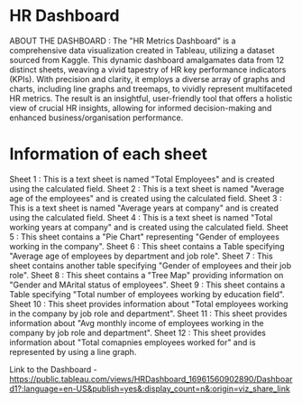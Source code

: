 # HR Dashboard #

ABOUT THE DASHBOARD :
The "HR Metrics Dashboard" is a comprehensive data visualization created in Tableau, utilizing a dataset sourced from Kaggle. This dynamic dashboard amalgamates data from 12 distinct sheets, weaving a vivid tapestry of HR key performance indicators (KPIs). With precision and clarity, it employs a diverse array of graphs and charts, including line graphs and treemaps, to vividly represent multifaceted HR metrics. The result is an insightful, user-friendly tool that offers a holistic view of crucial HR insights, allowing for informed decision-making and enhanced business/organisation performance.

# Information of each sheet #

Sheet 1 : This is a text sheet is named "Total Employees" and is created using the calculated field.
Sheet 2 : This is a text sheet is named "Average age of the employees" and is created using the calculated field.
Sheet 3 : This is a text sheet is named "Average years at company" and is created using the calculated field.
Sheet 4 : This is a text sheet is named "Total working years at company" and is created using the calculated field.
Sheet 5 : This sheet contains a "Pie Chart" representing "Gender of employees working in the company".
Sheet 6 : This sheet contains a Table specifying "Average age of employees by department and job role".
Sheet 7 : This sheet contains another table specifying "Gender of employees and their job role".
Sheet 8 : This sheet contains a "Tree Map" providing information on "Gender and MArital status of employees".
Sheet 9 : This sheet contains a Table specifying "Total number of employees working by education field".
Sheet 10 : This sheet provides information about "Total employees working in the company by job role and department".
Sheet 11 : This sheet provides information about "Avg monthly income of employees working in the company by job role and department".
Sheet 12 : This sheet provides information about "Total comapnies employees worked for" and is represented by using a line graph.


Link to the Dashboard - https://public.tableau.com/views/HRDashboard_16961560902890/Dashboard1?:language=en-US&publish=yes&:display_count=n&:origin=viz_share_link
